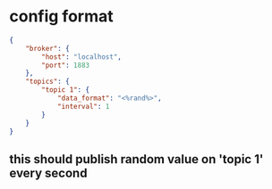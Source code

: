 # config format
```json
{
    "broker": { 
        "host": "localhost",
        "port": 1883
    },
    "topics": {
        "topic 1": {
            "data_format": "<%rand%>",
            "interval": 1
        }
    }
}
```
## this should publish random value on 'topic 1' every second